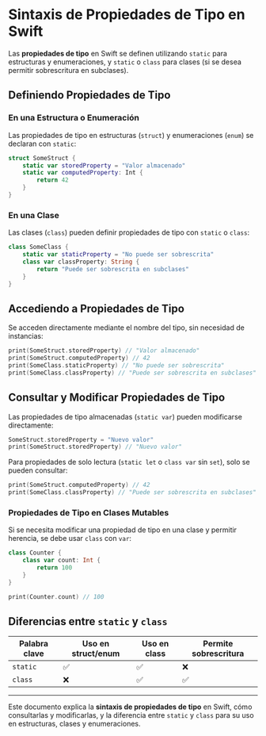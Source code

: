 # Sintaxis de Propiedades de Tipo en Swift

Las **propiedades de tipo** en Swift se definen utilizando `static` para estructuras y enumeraciones, y `static` o `class` para clases (si se desea permitir sobrescritura en subclases).

## Definiendo Propiedades de Tipo

### En una Estructura o Enumeración

Las propiedades de tipo en estructuras (`struct`) y enumeraciones (`enum`) se declaran con `static`:

```swift
struct SomeStruct {
    static var storedProperty = "Valor almacenado"
    static var computedProperty: Int {
        return 42
    }
}
```

### En una Clase

Las clases (`class`) pueden definir propiedades de tipo con `static` o `class`:

```swift
class SomeClass {
    static var staticProperty = "No puede ser sobrescrita"
    class var classProperty: String {
        return "Puede ser sobrescrita en subclases"
    }
}
```

## Accediendo a Propiedades de Tipo

Se acceden directamente mediante el nombre del tipo, sin necesidad de instancias:

```swift
print(SomeStruct.storedProperty) // "Valor almacenado"
print(SomeStruct.computedProperty) // 42
print(SomeClass.staticProperty) // "No puede ser sobrescrita"
print(SomeClass.classProperty) // "Puede ser sobrescrita en subclases"
```

## Consultar y Modificar Propiedades de Tipo

Las propiedades de tipo almacenadas (`static var`) pueden modificarse directamente:

```swift
SomeStruct.storedProperty = "Nuevo valor"
print(SomeStruct.storedProperty) // "Nuevo valor"
```

Para propiedades de solo lectura (`static let` o `class var` sin `set`), solo se pueden consultar:

```swift
print(SomeStruct.computedProperty) // 42
print(SomeClass.classProperty) // "Puede ser sobrescrita en subclases"
```

### Propiedades de Tipo en Clases Mutables

Si se necesita modificar una propiedad de tipo en una clase y permitir herencia, se debe usar `class` con `var`:

```swift
class Counter {
    class var count: Int {
        return 100
    }
}

print(Counter.count) // 100
```

## Diferencias entre `static` y `class`

| **Palabra clave** | **Uso en struct/enum** | **Uso en class** | **Permite sobrescritura** |
|------------------|----------------|--------------|---------------------|
| `static` | ✅ | ✅ | ❌ |
| `class` | ❌ | ✅ | ✅ |

---

Este documento explica la **sintaxis de propiedades de tipo** en Swift, cómo consultarlas y modificarlas, y la diferencia entre `static` y `class` para su uso en estructuras, clases y enumeraciones.
